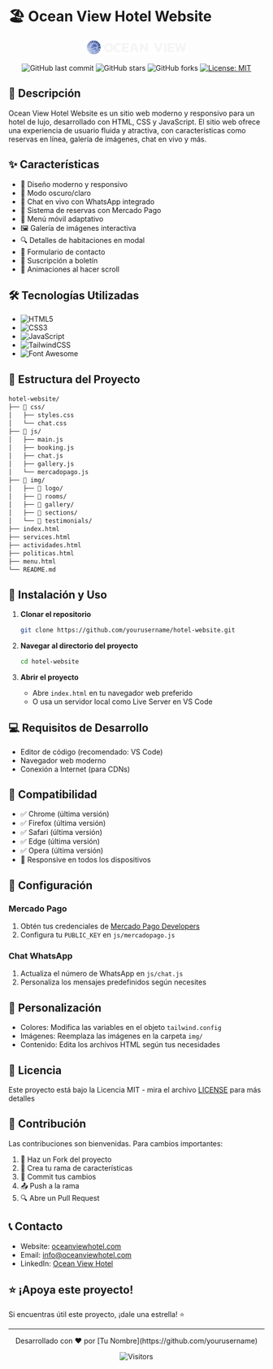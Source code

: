 # 🏖️ Ocean View Hotel Website

<div align="center">
  <img src="img/logo/logo.png" alt="Ocean View Hotel Logo" width="200">
  
  ![GitHub last commit](https://img.shields.io/github/last-commit/yourusername/hotel-website)
  ![GitHub stars](https://img.shields.io/github/stars/yourusername/hotel-website)
  ![GitHub forks](https://img.shields.io/github/forks/yourusername/hotel-website)
  [![License: MIT](https://img.shields.io/badge/License-MIT-yellow.svg)](https://opensource.org/licenses/MIT)
</div>

## 📝 Descripción

Ocean View Hotel Website es un sitio web moderno y responsivo para un hotel de lujo, desarrollado con HTML, CSS y JavaScript. El sitio web ofrece una experiencia de usuario fluida y atractiva, con características como reservas en línea, galería de imágenes, chat en vivo y más.

## ✨ Características

- 🎨 Diseño moderno y responsivo
- 🌙 Modo oscuro/claro
- 💬 Chat en vivo con WhatsApp integrado
- 🏨 Sistema de reservas con Mercado Pago
- 📱 Menú móvil adaptativo
- 🖼️ Galería de imágenes interactiva
- 🔍 Detalles de habitaciones en modal
- 📝 Formulario de contacto
- 📰 Suscripción a boletín
- 🎯 Animaciones al hacer scroll

## 🛠️ Tecnologías Utilizadas

- ![HTML5](https://img.shields.io/badge/HTML5-E34F26?style=for-the-badge&logo=html5&logoColor=white)
- ![CSS3](https://img.shields.io/badge/CSS3-1572B6?style=for-the-badge&logo=css3&logoColor=white)
- ![JavaScript](https://img.shields.io/badge/JavaScript-F7DF1E?style=for-the-badge&logo=javascript&logoColor=black)
- ![TailwindCSS](https://img.shields.io/badge/Tailwind_CSS-38B2AC?style=for-the-badge&logo=tailwind-css&logoColor=white)
- ![Font Awesome](https://img.shields.io/badge/Font_Awesome-339AF0?style=for-the-badge&logo=fontawesome&logoColor=white)

## 📂 Estructura del Proyecto

```
hotel-website/
├── 📁 css/
│   ├── styles.css
│   └── chat.css
├── 📁 js/
│   ├── main.js
│   ├── booking.js
│   ├── chat.js
│   ├── gallery.js
│   └── mercadopago.js
├── 📁 img/
│   ├── 📁 logo/
│   ├── 📁 rooms/
│   ├── 📁 gallery/
│   ├── 📁 sections/
│   └── 📁 testimonials/
├── index.html
├── services.html
├── actividades.html
├── politicas.html
├── menu.html
└── README.md
```

## 🚀 Instalación y Uso

1. **Clonar el repositorio**
   ```bash
   git clone https://github.com/yourusername/hotel-website.git
   ```

2. **Navegar al directorio del proyecto**
   ```bash
   cd hotel-website
   ```

3. **Abrir el proyecto**
   - Abre `index.html` en tu navegador web preferido
   - O usa un servidor local como Live Server en VS Code

## 💻 Requisitos de Desarrollo

- Editor de código (recomendado: VS Code)
- Navegador web moderno
- Conexión a Internet (para CDNs)

## 📱 Compatibilidad

- ✅ Chrome (última versión)
- ✅ Firefox (última versión)
- ✅ Safari (última versión)
- ✅ Edge (última versión)
- ✅ Opera (última versión)
- 📱 Responsive en todos los dispositivos

## 🔧 Configuración

### Mercado Pago
1. Obtén tus credenciales de [Mercado Pago Developers](https://www.mercadopago.com.pe/developers)
2. Configura tu `PUBLIC_KEY` en `js/mercadopago.js`

### Chat WhatsApp
1. Actualiza el número de WhatsApp en `js/chat.js`
2. Personaliza los mensajes predefinidos según necesites

## 🎨 Personalización

- Colores: Modifica las variables en el objeto `tailwind.config`
- Imágenes: Reemplaza las imágenes en la carpeta `img/`
- Contenido: Edita los archivos HTML según tus necesidades

## 📄 Licencia

Este proyecto está bajo la Licencia MIT - mira el archivo [LICENSE](LICENSE) para más detalles

## 👥 Contribución

Las contribuciones son bienvenidas. Para cambios importantes:

1. 🍴 Haz un Fork del proyecto
2. 🔧 Crea tu rama de características
3. 💾 Commit tus cambios
4. 📤 Push a la rama
5. 🔍 Abre un Pull Request

## 📞 Contacto

- Website: [oceanviewhotel.com](https://oceanviewhotel.com)
- Email: info@oceanviewhotel.com
- LinkedIn: [Ocean View Hotel](https://linkedin.com/company/ocean-view-hotel)

## ⭐ ¡Apoya este proyecto!

Si encuentras útil este proyecto, ¡dale una estrella! ⭐

---

<div align="center">
  Desarrollado con ❤️ por [Tu Nombre](https://github.com/yourusername)
  
  ![Visitors](https://visitor-badge.laobi.icu/badge?page_id=yourusername.hotel-website)
</div> 